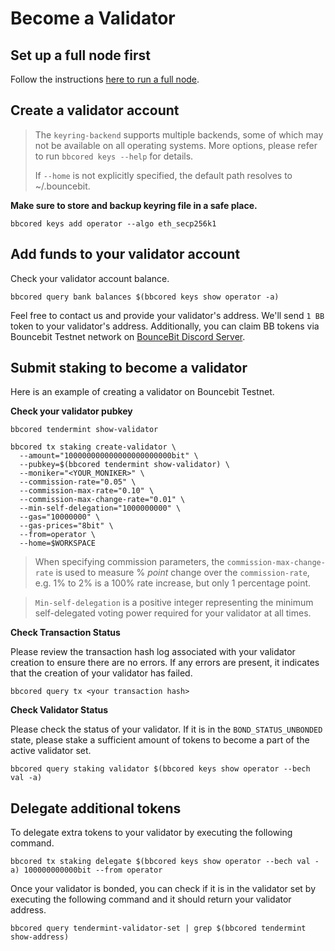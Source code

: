 # Become a Validator

## Set up a full node first

Follow the instructions [here to run a full node](https://github.com/BounceBit-Labs/node/blob/main/docs/Running%20a%20Full%20Node.md).

## Create a validator account

> The `keyring-backend` supports multiple backends, some of which may not be available on all operating systems.  More options, please refer to run `bbcored keys --help` for details.
>
> If `--home` is not explicitly specified, the default path resolves to ~/.bouncebit.



**Make sure to store and backup keyring file in a safe place.**

```
bbcored keys add operator --algo eth_secp256k1
```

## Add funds to your validator account

Check your validator account balance.

```
bbcored query bank balances $(bbcored keys show operator -a)
```

Feel free to contact us and provide your validator's address. We'll send `1 BB` token to your validator's address. Additionally, you can claim BB tokens via  Bouncebit Testnet network  on [BounceBit Discord Server](https://discord.com/invite/bouncebit).

## Submit staking to become a validator

Here is an example of creating a validator on Bouncebit Testnet.

**Check your validator pubkey**

```
bbcored tendermint show-validator
```

```
bbcored tx staking create-validator \
  --amount="100000000000000000000000bit" \
  --pubkey=$(bbcored tendermint show-validator) \
  --moniker="<YOUR_MONIKER>" \
  --commission-rate="0.05" \
  --commission-max-rate="0.10" \
  --commission-max-change-rate="0.01" \
  --min-self-delegation="1000000000" \
  --gas="10000000" \
  --gas-prices="8bit" \
  --from=operator \
  --home=$WORKSPACE
```

> When specifying commission parameters, the `commission-max-change-rate` is used to measure % *point* change over the `commission-rate`, e.g. 1% to 2% is a 100% rate increase, but only 1 percentage point.

> `Min-self-delegation` is a positive integer representing the minimum self-delegated voting power required for your validator at all times.

**Check Transaction Status**

Please review the transaction hash log associated with your validator creation to ensure there are no errors. If any errors are present, it indicates that the creation of your validator has failed.

```
bbcored query tx <your transaction hash>
```

**Check Validator Status**

Please check the status of your validator. If it is in the `BOND_STATUS_UNBONDED` state, please stake a sufficient amount of tokens to become a part of the active validator set.

```
bbcored query staking validator $(bbcored keys show operator --bech val -a)
```

## Delegate additional tokens

To delegate extra tokens to your validator by executing the following command.

```
bbcored tx staking delegate $(bbcored keys show operator --bech val -a) 100000000000bit --from operator
```

Once your validator is bonded, you can check if it is in the validator set by executing the following command and it should return your validator address.

```
bbcored query tendermint-validator-set | grep $(bbcored tendermint show-address)
```
